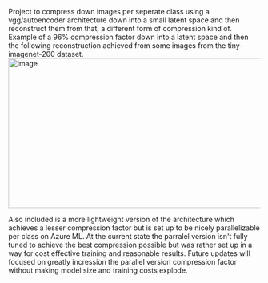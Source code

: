 Project to compress down images per seperate class using a vgg/autoencoder architecture down into a small latent space and then reconstruct them from that, a different form of compression kind of.
Example of a 96% compression factor down into a latent space and then the following reconstruction achieved from some images from the tiny-imagenet-200 dataset.
<img width="1200" height="300" alt="image" src="https://github.com/user-attachments/assets/0225a482-8d00-4847-a558-e8fcb7b6c58b" />

Also included is a more lightweight version of the architecture which achieves a lesser compression factor but is set up to be nicely parallelizable per class on Azure ML.
At the current state the parralel version isn't fully tuned to achieve the best compression possible but was rather set up in a way for cost effective training and reasonable results.
Future updates will focused on greatly incression the parallel version compression factor without making model size and training costs explode.
